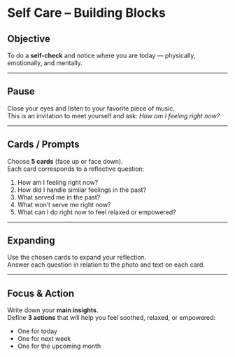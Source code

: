 # Self Care – Building Blocks

## Objective
To do a **self-check** and notice where you are today — physically, emotionally, and mentally.

---

## Pause
Close your eyes and listen to your favorite piece of music.  
This is an invitation to meet yourself and ask: *How am I feeling right now?*

---

## Cards / Prompts
Choose **5 cards** (face up or face down).  
Each card corresponds to a reflective question:

1. How am I feeling right now?  
2. How did I handle similar feelings in the past?  
3. What served me in the past?  
4. What won’t serve me right now?  
5. What can I do right now to feel relaxed or empowered?

---

## Expanding
Use the chosen cards to expand your reflection.  
Answer each question in relation to the photo and text on each card.

---

## Focus & Action
Write down your **main insights**.  
Define **3 actions** that will help you feel soothed, relaxed, or empowered:  
- One for today  
- One for next week  
- One for the upcoming month
